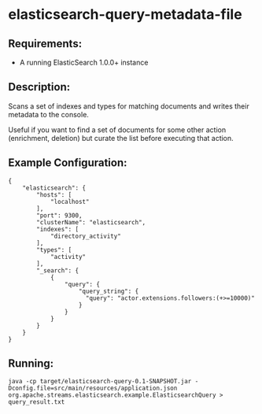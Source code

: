 elasticsearch-query-metadata-file
==============================

Requirements:
-------------
 - A running ElasticSearch 1.0.0+ instance

Description:
------------
Scans a set of indexes and types for matching documents and writes their metadata to the console.

Useful if you want to find a set of documents for some other action (enrichment, deletion) but curate the list before executing that action.

Example Configuration:
----------------------

    {
        "elasticsearch": {
            "hosts": [
                "localhost"
            ],
            "port": 9300,
            "clusterName": "elasticsearch",
            "indexes": [
                "directory_activity"
            ],
            "types": [
                "activity"
            ],
            "_search": {
                {
                    "query": {
                        "query_string": {
                          "query": "actor.extensions.followers:(+>=10000)"
                        }
                    }
                }
            }
        }
    }

Running:
--------

    java -cp target/elasticsearch-query-0.1-SNAPSHOT.jar -Dconfig.file=src/main/resources/application.json org.apache.streams.elasticsearch.example.ElasticsearchQuery > query_result.txt

